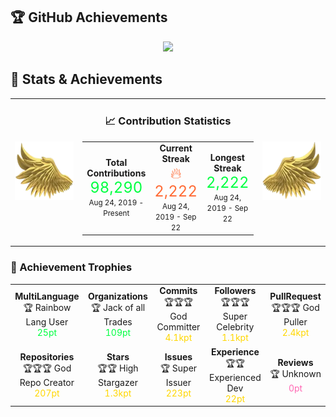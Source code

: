 ## 🏆 GitHub Achievements

<div align="center">
  <img src="https://github-profile-trophy.vercel.app/?username=varchasvakhare2022&theme=tokyonight&no-frame=true&column=7&margin-w=15&margin-h=15" />
</div>

## 🎯 Stats & Achievements

<div align="center">
  <table>
    <tr>
      <td align="center" width="33%">
        <img src="img/left_wing.webp" alt="Left Wing" width="100%"/>
      </td>
      <td align="center" width="34%">
        <h3>📈 Contribution Statistics</h3>
        <table>
          <tr>
            <td align="center">
              <strong>Total Contributions</strong><br/>
              <span style="font-size: 24px; color: #00ff41;">98,290</span><br/>
              <small>Aug 24, 2019 - Present</small>
            </td>
            <td align="center">
              <strong>Current Streak</strong><br/>
              <span style="font-size: 24px; color: #ff6b35;">🔥 2,222</span><br/>
              <small>Aug 24, 2019 - Sep 22</small>
            </td>
            <td align="center">
              <strong>Longest Streak</strong><br/>
              <span style="font-size: 24px; color: #00ff41;">2,222</span><br/>
              <small>Aug 24, 2019 - Sep 22</small>
            </td>
          </tr>
        </table>
      </td>
      <td align="center" width="33%">
        <img src="img/right_wing.webp" alt="Right Wing" width="100%"/>
      </td>
    </tr>
  </table>
</div>

### 🏅 Achievement Trophies

<div align="center">
  <table>
    <tr>
      <td align="center">
        <strong>MultiLanguage</strong><br/>
        🏆 Rainbow Lang User<br/>
        <span style="color: #00ff41;">25pt</span>
      </td>
      <td align="center">
        <strong>Organizations</strong><br/>
        🏆 Jack of all Trades<br/>
        <span style="color: #00ff41;">109pt</span>
      </td>
      <td align="center">
        <strong>Commits</strong><br/>
        🏆🏆🏆 God Committer<br/>
        <span style="color: #ffd700;">4.1kpt</span>
      </td>
      <td align="center">
        <strong>Followers</strong><br/>
        🏆🏆🏆 Super Celebrity<br/>
        <span style="color: #ffd700;">1.1kpt</span>
      </td>
      <td align="center">
        <strong>PullRequest</strong><br/>
        🏆🏆🏆 God Puller<br/>
        <span style="color: #ffd700;">2.4kpt</span>
      </td>
    </tr>
    <tr>
      <td align="center">
        <strong>Repositories</strong><br/>
        🏆🏆🏆 God Repo Creator<br/>
        <span style="color: #ffd700;">207pt</span>
      </td>
      <td align="center">
        <strong>Stars</strong><br/>
        🏆🏆 High Stargazer<br/>
        <span style="color: #ffd700;">1.3kpt</span>
      </td>
      <td align="center">
        <strong>Issues</strong><br/>
        🏆 Super Issuer<br/>
        <span style="color: #ffd700;">223pt</span>
      </td>
      <td align="center">
        <strong>Experience</strong><br/>
        🏆🏆 Experienced Dev<br/>
        <span style="color: #ffd700;">22pt</span>
      </td>
      <td align="center">
        <strong>Reviews</strong><br/>
        🏆 Unknown<br/>
        <span style="color: #ff69b4;">0pt</span>
      </td>
    </tr>
  </table>
</div>
